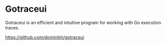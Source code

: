 # Gotraceui

Gotraceui is an efficient and intuitive program for working with Go execution traces.

https://github.com/dominikh/gotraceui
